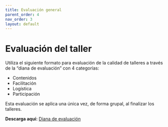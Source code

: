 ```yaml
---
title: Evaluación general
parent_order: 4
nav_order: 3
layout: default
---
```


# Evaluación del taller

Utiliza el siguiente formato para evaluación de la calidad de talleres a través de la “diana de evaluación” con 4 categorías:
- Contenidos
- Facilitación
- Logística
- Participación

Esta evaluación se aplica una única vez, de forma grupal, al finalizar los talleres.

**Descarga aquí:** [Diana de evaluación]()
